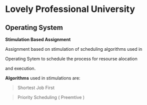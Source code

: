 # Lovely Professional University

## Operating System
**Stimulation Based Assignment**

Assignment based on stimulation of scheduling algorithms used in 

Operating Sytem to schedule the process for resourse alocation 

and execution.

**Algorithms** used in stimulations are:
    
> Shortest Job First  

> Priority Scheduling ( Preemtive )
